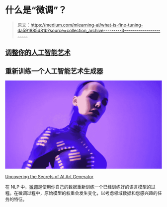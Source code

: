 # 什么是“微调”？

> 原文：<https://medium.com/mlearning-ai/what-is-fine-tuning-da591885d81b?source=collection_archive---------3----------------------->

## [调整你的人工智能艺术](https://mlearning.substack.com/p/tune-your-private-ai-art-generator?r=z7zu8&utm_campaign=post&utm_medium=web)

## 重新训练一个人工智能艺术生成器

[![](img/287f5d5d9e4a327615d912ee5dd3c31d.png)](https://mlearning.substack.com/p/tune-your-private-ai-art-generator?r=z7zu8&utm_campaign=post&utm_medium=web)

[Uncovering the Secrets of AI Art Generator](https://mlearning.substack.com/p/tune-your-private-ai-art-generator?r=z7zu8&utm_campaign=post&utm_medium=web)

在 NLP 中，[微调](https://mlearning.substack.com/p/tune-your-private-ai-art-generator?r=z7zu8&utm_campaign=post&utm_medium=web)是使用你自己的数据重新训练一个已经训练好的语言模型的过程。在微调过程中，原始模型的权重会发生变化，以考虑领域数据和您感兴趣的任务的特征。